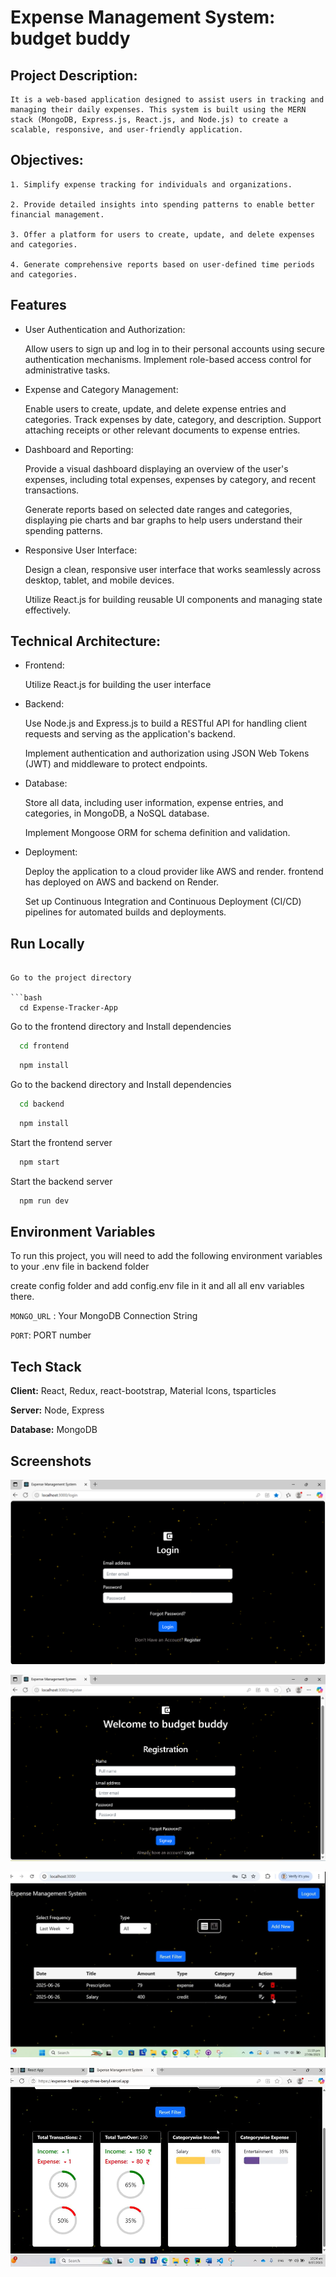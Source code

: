 
# Expense Management System: budget buddy
## Project Description:

    It is a web-based application designed to assist users in tracking and managing their daily expenses. This system is built using the MERN stack (MongoDB, Express.js, React.js, and Node.js) to create a scalable, responsive, and user-friendly application.

## Objectives:

    1. Simplify expense tracking for individuals and organizations.

    2. Provide detailed insights into spending patterns to enable better financial management.

    3. Offer a platform for users to create, update, and delete expenses and categories.

    4. Generate comprehensive reports based on user-defined time periods and categories.

## Features


- User Authentication and Authorization:

    Allow users to sign up and log in to their personal accounts using secure authentication mechanisms.
Implement role-based access control for administrative tasks.

- Expense and Category Management:

    Enable users to create, update, and delete expense entries and categories.
Track expenses by date, category, and description.
Support attaching receipts or other relevant documents to expense entries.

- Dashboard and Reporting:

    Provide a visual dashboard displaying an overview of the user's expenses, including total expenses, expenses by category, and recent transactions.

    Generate reports based on selected date ranges and categories, displaying pie charts and bar graphs to help users understand their spending patterns.
    

- Responsive User Interface:

    Design a clean, responsive user interface that works seamlessly across desktop, tablet, and mobile devices.
    
    Utilize React.js for building reusable UI components and managing state effectively.


## Technical Architecture:

- Frontend:

    Utilize React.js for building the user interface

- Backend:

    Use Node.js and Express.js to build a RESTful API for handling client requests and serving as the application's backend.

    Implement authentication and authorization using JSON Web Tokens (JWT) and middleware to protect endpoints.

- Database:

    Store all data, including user information, expense entries, and categories, in MongoDB, a NoSQL database.

    Implement Mongoose ORM for schema definition and validation.

- Deployment:

    Deploy the application to a cloud provider like AWS and render.
    frontend has deployed on AWS and backend on Render.

    Set up Continuous Integration and Continuous Deployment (CI/CD) pipelines for automated builds and deployments.
## Run Locally

```

Go to the project directory

```bash
  cd Expense-Tracker-App
```

Go to the frontend directory and Install dependencies

```bash
  cd frontend
```
```bash
  npm install
```

Go to the backend directory and Install dependencies

```bash
  cd backend
```
```bash
  npm install
```

Start the frontend server

```bash
  npm start
```


Start the backend server

```bash
  npm run dev
```

## Environment Variables

To run this project, you will need to add the following environment variables to your .env file in backend folder

create config folder and add config.env file in it and all all env variables there.

`MONGO_URL` : Your MongoDB Connection String

`PORT`: PORT number


## Tech Stack

**Client:** React, Redux, react-bootstrap, Material Icons, tsparticles

**Server:** Node, Express

**Database:** MongoDB


## Screenshots
![app screenshot](<login page (1).png>)

![app screenshot](<registration page.png>)

![app screenshot](<Screenshot 2025-07-10 163644.png>)

![app screenshot](image.png)